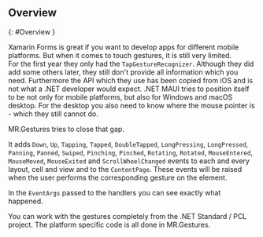 ## Overview
{: #Overview }

Xamarin Forms is great if you want to develop apps for different mobile platforms. But when it comes to touch gestures, it is still very limited.  
For the first year they only had the `TapGestureRecognizer`. Although they did add some others later, they still don't provide all information which you need.
Furthermore the API which they use has been copied from iOS and is not what a .NET developer would expect.
.NET MAUI tries to position itself to be not only for mobile platforms, but also for Windows and macOS desktop.
For the desktop you also need to know where the mouse pointer is - which they still cannot do.

MR.Gestures tries to close that gap.

It adds `Down`, `Up`, `Tapping`, `Tapped`, `DoubleTapped`, `LongPressing`, `LongPressed`, `Panning`, `Panned`, `Swiped`, `Pinching`, `Pinched`, `Rotating`, `Rotated`, `MouseEntered`, `MouseMoved`, `MouseExited` and `ScrollWheelChanged` events to each and every layout, cell and view and to the `ContentPage`. These events will be raised when the user performs the corresponding gesture on the element.

In the `EventArgs` passed to the handlers you can see exactly what happened.

You can work with the gestures completely from the .NET Standard / PCL project. The platform specific code is all done in MR.Gestures.
